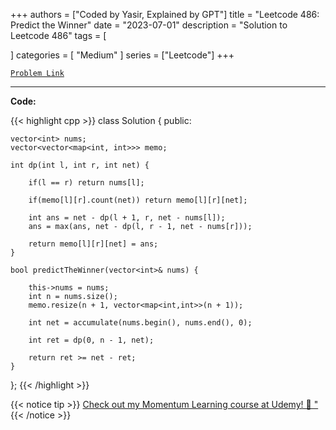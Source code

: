 
+++
authors = ["Coded by Yasir, Explained by GPT"]
title = "Leetcode 486: Predict the Winner"
date = "2023-07-01"
description = "Solution to Leetcode 486"
tags = [
    
]
categories = [
    "Medium"
]
series = ["Leetcode"]
+++



[`Problem Link`](https://leetcode.com/problems/predict-the-winner/description/)

---

**Code:**

{{< highlight cpp >}}
class Solution {
public:
    
    vector<int> nums;
    vector<vector<map<int, int>>> memo;
    
    int dp(int l, int r, int net) {
        
        if(l == r) return nums[l];
        
        if(memo[l][r].count(net)) return memo[l][r][net];
        
        int ans = net - dp(l + 1, r, net - nums[l]);
        ans = max(ans, net - dp(l, r - 1, net - nums[r]));
        
        return memo[l][r][net] = ans;
    }
    
    bool predictTheWinner(vector<int>& nums) {

        this->nums = nums;
        int n = nums.size();
        memo.resize(n + 1, vector<map<int,int>>(n + 1));
        
        int net = accumulate(nums.begin(), nums.end(), 0);
        
        int ret = dp(0, n - 1, net);

        return ret >= net - ret;
    }
};
{{< /highlight >}}


{{< notice tip >}}
[Check out my Momentum Learning course at Udemy! 🚀 "](https://www.udemy.com/course/blind-75-the-data-structures-and-algorithms-essentials/)
{{< /notice >}}

